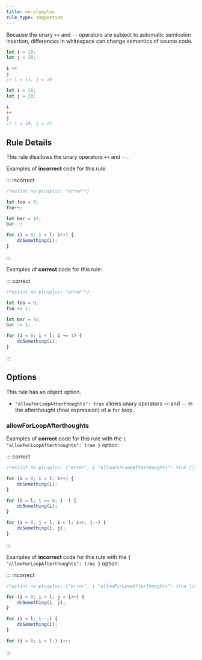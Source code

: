```yaml
---
title: no-plusplus
rule_type: suggestion
---
```



Because the unary `++` and `--` operators are subject to automatic semicolon insertion, differences in whitespace can change semantics of source code.

```js
let i = 10;
let j = 20;

i ++
j
// i = 11, j = 20
```

```js
let i = 10;
let j = 20;

i
++
j
// i = 10, j = 21
```

## Rule Details

This rule disallows the unary operators `++` and `--`.

Examples of **incorrect** code for this rule:

::: incorrect

```js
/*eslint no-plusplus: "error"*/

let foo = 0;
foo++;

let bar = 42;
bar--;

for (i = 0; i < l; i++) {
    doSomething(i);
}
```

:::

Examples of **correct** code for this rule:

::: correct

```js
/*eslint no-plusplus: "error"*/

let foo = 0;
foo += 1;

let bar = 42;
bar -= 1;

for (i = 0; i < l; i += 1) {
    doSomething(i);
}
```

:::

## Options

This rule has an object option.

* `"allowForLoopAfterthoughts": true` allows unary operators `++` and `--` in the afterthought (final expression) of a `for` loop.

### allowForLoopAfterthoughts

Examples of **correct** code for this rule with the `{ "allowForLoopAfterthoughts": true }` option:

::: correct

```js
/*eslint no-plusplus: ["error", { "allowForLoopAfterthoughts": true }]*/

for (i = 0; i < l; i++) {
    doSomething(i);
}

for (i = l; i >= 0; i--) {
    doSomething(i);
}

for (i = 0, j = l; i < l; i++, j--) {
    doSomething(i, j);
}
```

:::

Examples of **incorrect** code for this rule with the `{ "allowForLoopAfterthoughts": true }` option:

::: incorrect

```js
/*eslint no-plusplus: ["error", { "allowForLoopAfterthoughts": true }]*/

for (i = 0; i < l; j = i++) {
    doSomething(i, j);
}

for (i = l; i--;) {
    doSomething(i);
}

for (i = 0; i < l;) i++;
```

:::
